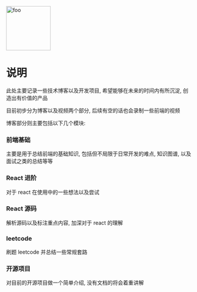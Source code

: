 <img src="https://assets.qinmei.org/images/logo.svg" alt="foo" width="120">

# 说明

此处主要记录一些技术博客以及开发项目, 希望能够在未来的时间内有所沉淀, 创造出有价值的产品

目前初步分为博客以及视频两个部分, 后续有空的话也会录制一些前端的视频

博客部分则主要包括以下几个模块:

### 前端基础

主要是用于总结前端的基础知识, 包括但不局限于日常开发的难点, 知识图谱, 以及面试之类的总结等等

### React 进阶

对于 react 在使用中的一些想法以及尝试

### React 源码

解析源码以及标注重点内容, 加深对于 react 的理解

### leetcode

刷题 leetcode 并总结一些常规套路

### 开源项目

对目前的开源项目做一个简单介绍, 没有文档的将会着重讲解
